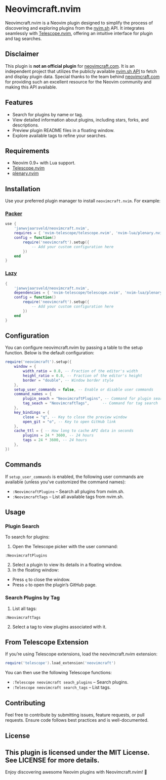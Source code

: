# Neovimcraft.nvim

Neovimcraft.nvim is a Neovim plugin designed to simplify the process of discovering and exploring plugins from the [nvim.sh](https://nvim.sh) API. It integrates seamlessly with [Telescope.nvim](https://github.com/nvim-telescope/telescope.nvim), offering an intuitive interface for plugin and tag searches.

## Disclaimer

This plugin is **not an official plugin** for [neovimcraft.com](https://neovimcraft.com). It is an independent project that utilizes the publicly available [nvim.sh API](https://nvim.sh) to fetch and display plugin data.
Special thanks to the team behind [neovimcraft.com](https://neovimcraft.com) for providing such an excellent resource for the Neovim community and making this API available.

## Features

- Search for plugins by name or tag.
- View detailed information about plugins, including stars, forks, and descriptions.
- Preview plugin README files in a floating window.
- Explore available tags to refine your searches.

## Requirements

- Neovim 0.9+ with Lua support.
- [Telescope.nvim](https://github.com/nvim-telescope/telescope.nvim)
- [plenary.nvim](https://github.com/nvim-lua/plenary.nvim)

## Installation

Use your preferred plugin manager to install `neovimcraft.nvim`. For example:

### [Packer](https://github.com/wbthomason/packer.nvim)

```lua
use {
    'janwvjaarsveld/neovimcraft.nvim',
    requires = { 'nvim-telescope/telescope.nvim', 'nvim-lua/plenary.nvim' },
    config = function()
        require('neovimcraft').setup({
            -- Add your custom configuration here
        })
    end
}
```

### [Lazy](https://github.com/folke/lazy.nvim)

```lua
{
    'janwvjaarsveld/neovimcraft.nvim',
    dependencies = { 'nvim-telescope/telescope.nvim', 'nvim-lua/plenary.nvim' },
    config = function()
        require('neovimcraft').setup({
            -- Add your custom configuration here
        })
    end
}
```

## Configuration

You can configure neovimcraft.nvim by passing a table to the setup function. Below is the default configuration:

```lua
require('neovimcraft').setup({
    window = {
        width_ratio = 0.8, -- Fraction of the editor's width
        height_ratio = 0.8, -- Fraction of the editor's height
        border = "double", -- Window border style
    },
    setup_user_commands = false, -- Enable or disable user commands
    command_names = {
        plugin_seach = "NeovimcraftPlugins", -- Command for plugin search
        tag_seach = "NeovimcraftTags",      -- Command for tag search
    },
    key_bindings = {
        close = "q", -- Key to close the preview window
        open_git = "o", -- Key to open GitHub link
    },
    cache_ttl = { -- How long to cache API data in seconds
        plugins = 24 * 3600, -- 24 hours
        tags = 24 * 3600, -- 24 hours
    },
})
```

## Commands

If `setup_user_commands` is enabled, the following user commands are available (unless you've customized the command names):

- `:NeovimcraftPlugins` – Search all plugins from nvim.sh.
- `:NeovimcraftTags` – List all available tags from nvim.sh.

## Usage

### Plugin Search

To search for plugins:

1. Open the Telescope picker with the user command:

```vim
:NeovimcraftPlugins
```

2. Select a plugin to view its details in a floating window.
3. In the floating window:

- Press `q` to close the window.
- Press `o` to open the plugin’s GitHub page.

### Search Plugins by Tag

1. List all tags:

```vim
:NeovimcraftTags
```

2. Select a tag to view plugins associated with it.

## From Telescope Extension

If you’re using Telescope extensions, load the neovimcraft.nvim extension:

```lua
require('telescope').load_extension('neovimcraft')
```

You can then use the following Telescope functions:

- `:Telescope neovimcraft seach_plugins` – Search plugins.
- `:Telescope neovimcraft search_tags` – List tags.

## Contributing

Feel free to contribute by submitting issues, feature requests, or pull requests. Ensure code follows best practices and is well-documented.

## License

## This plugin is licensed under the MIT License. See LICENSE for more details.

Enjoy discovering awesome Neovim plugins with Neovimcraft.nvim! 🚀
